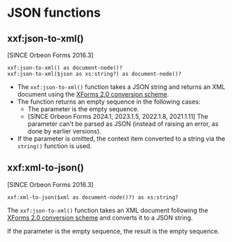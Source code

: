 # JSON functions

## xxf:json-to-xml()

[SINCE Orbeon Forms 2016.3]

```xpath
xxf:json-to-xml() as document-node()?
xxf:json-to-xml($json as xs:string?) as document-node()?
```

- The `xxf:json-to-xml()` function takes a JSON string and returns an XML document using the [XForms 2.0 conversion scheme](../submission-json.md).
- The function returns an empty sequence in the following cases:
  - The parameter is the empty sequence.
  - [SINCE Orbeon Forms 2024.1, 2023.1.5, 2022.1.8, 2021.1.11] The parameter can't be parsed as JSON (instead of raising an error, as done by earlier versions).
- If the parameter is omitted, the context item converted to a string via the `string()` function is used. 

## xxf:xml-to-json()

[SINCE Orbeon Forms 2016.3]

```xpath
xxf:xml-to-json($xml as document-node()?) as xs:string?
```

The `xxf:json-to-xml()` function takes an XML document following the [XForms 2.0 conversion scheme](../submission-json.md) and converts it to a JSON string.

If the parameter is the empty sequence, the result is the empty sequence.

